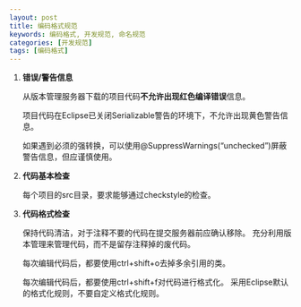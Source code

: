 ```yaml
---
layout: post
title: 编码格式规范
keywords: 编码格式, 开发规范, 命名规范
categories: [开发规范]
tags: [编码格式]
---
```

1.	**错误/警告信息**

	从版本管理服务器下载的项目代码**不允许出现红色编译错误**信息。
	
	项目代码在Eclipse已关闭Serializable警告的环境下，不允许出现黄色警告信息。
	
	如果遇到必须的强转换，可以使用@SuppressWarnings(“unchecked”)屏蔽警告信息，但应谨慎使用。

2.	**代码基本检查**

	每个项目的src目录，要求能够通过checkstyle的检查。

3.	**代码格式检查**

	保持代码清洁，对于注释不要的代码在提交服务器前应确认移除。
	充分利用版本管理来管理代码，而不是留存注释掉的废代码。
	
	每次编辑代码后，都要使用ctrl+shift+o去掉多余引用的类。
	
	每次编辑代码后，都要使用ctrl+shift+f对代码进行格式化。
	采用Eclipse默认的格式化规则，不要自定义格式化规则。
